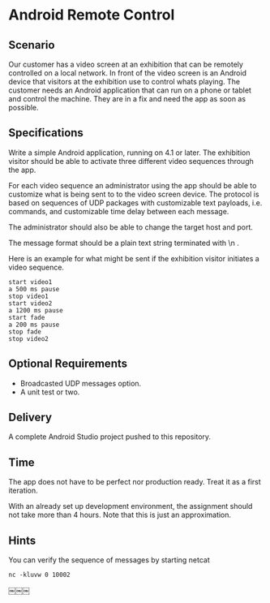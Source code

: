 # Android Remote Control

## Scenario

Our customer has a video screen at an exhibition that can be remotely controlled on a local network. In front of the video screen is an Android device that visitors at the exhibition use to control whats playing.
The customer needs an Android application that can run on a phone or tablet and control the machine. They are in a fix and need the app as soon as possible.

## Specifications

Write a simple Android application, running on 4.1 or later. The exhibition visitor should be able to activate three different video sequences through the app.

For each video sequence an administrator using the app should be able to customize what is being sent to to the video screen device.
The protocol is based on sequences of UDP packages with customizable text payloads, i.e. commands, and customizable time delay between each message.

The administrator should also be able to change the target host and port. 

The message format should be a plain text string terminated with \n .

Here is an example for what might be sent if the exhibition visitor initiates a video sequence.

    start video1
    a 500 ms pause
    stop video1
    start video2
    a 1200 ms pause
    start fade
    a 200 ms pause￼
    stop fade
    stop video2

## Optional Requirements

* Broadcasted UDP messages option. 
* A unit test or two.

## Delivery

A complete Android Studio project pushed to this repository.

## Time

The app does not have to be perfect nor production ready. Treat it as a first iteration.

With an already set up development environment, the assignment should not take more than 4 hours. Note that this is just an approximation.

## Hints

You can verify the sequence of messages by starting netcat

    nc -kluvw 0 10002
￼￼￼